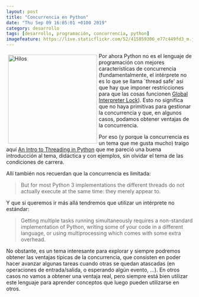 ```yaml
--- 
layout: post
title: "Concurrencia en Python"
date: "Thu Sep 09 16:05:01 +0100 2019"
category: desarrollo
tags: [desarrollo, programación, concurrencia, python]
imagefeature: https://live.staticflickr.com/52/415859306_e77c449fd3_m.jpg
---
```


<a href="https://www.flickr.com/photos/fernand0/415859306" title="Hilos"><img src="https://live.staticflickr.com/52/415859306_e77c449fd3_m.jpg" width="240"  alt="Hilos" style="float:left; margin:5px"></a>
Por ahora Python no es el lenguaje de programación con mejores características de concurrencia (fundamentalmente, el intérprete no es lo que se llama `thread safe' así que hay que imponer restricciones para que las cosas funcionen  [Global Interpreter Lock](https://wiki.python.org/moin/GlobalInterpreterLock)).
Esto no significa que no haya primitivas para gestionar la concurrencia y que, en algunos casos, podamos obtener ventajas de la concurrencia.

Por eso (y porque la concurrencia es un tema que me gusta mucho) traigo aquí [An Intro to Threading in Python](https://realpython.com/intro-to-python-threading/) que me pareció una buena introducción al tema, didáctica y con ejemplos, sin olvidar el tema de las condiciones de carrera.

Allí también nos recuerdan que la concurrencia es limitada:

> But for most Python 3 implementations the different threads do not actually execute at the same time: they merely appear to.

Y que si queremos ir más allá tendremos que utilizar un intérprete no estándar:

> Getting multiple tasks running simultaneously requires a non-standard implementation of Python, writing some of your code in a different language, or using multiprocessing which comes with some extra overhead.

No obstante, es un tema interesante para explorar y siempre podremos obtener las ventajas típicas de la concurrencia, que consisten en poder hacer avanzar algunas tareas cuando otras se quedan atascadas (en operaciones de entrada/salida, o esperando algún evento, ...).
En otros casos no vamos a obtener una ventaja real, pero siempre está bien utilizar este lenguaje para aprender conceptos que luego pueden utilizarse en otros.
